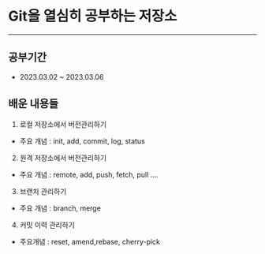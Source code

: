 # Git을 열심히 공부하는 저장소

---


## 공부기간
- 2023.03.02 ~ 2023.03.06


## 배운 내용들

1. 로컬 저장소에서 버전관리하기
- 주요 개념 : init, add, commit, log, status
2. 원격 저장소에서 버전관리하기
- 주요 개념 : remote, add, push, fetch, pull ....
3. 브랜치 관리하기
- 주요 개념 : branch, merge
4. 커밋 이력 관리하기
- 주요개념 : reset, amend,rebase, cherry-pick